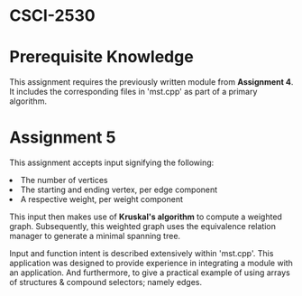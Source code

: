 # CSCI-2530
# Prerequisite Knowledge
This assignment requires the previously written module from <b>Assignment 4</b>. It includes the corresponding files
in 'mst.cpp' as part of a primary algorithm.

# Assignment 5
This assignment accepts input signifying the following:
  <li>The number of vertices</li>
  <li>The starting and ending vertex, per edge component</li>
  <li>A respective weight, per weight component</li>
  
  
This input then makes use of <b>Kruskal's algorithm</b> to compute
a weighted graph. Subsequently, this weighted graph uses the
equivalence relation manager to generate a minimal spanning tree.

Input and function intent is described extensively within 'mst.cpp'.
This application was designed to provide experience in integrating a
module with an application. And furthermore, to give a practical example
of using arrays of structures & compound selectors; namely edges.

